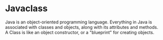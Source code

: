 # Javaclass
Java is an object-oriented programming language. Everything in Java is associated with classes and objects, along with its attributes and methods.
A Class is like an object constructor, or a "blueprint" for creating objects.
